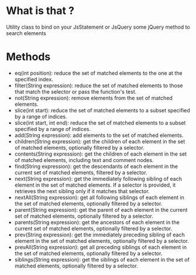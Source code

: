 # What is that ? #

Utility class to bind on your JsStatement or JsQuery some jQuery method to search elements

# Methods #

  * eq(int position): reduce the set of matched elements to the one at the specified index.
  * filter(String expression): reduce the set of matched elements to those that match the selector or pass the function's test.
  * not(String expression): remove elements from the set of matched elements.
  * slice(int start): reduce the set of matched elements to a subset specified by a range of indices.
  * slice(int start, int end): reduce the set of matched elements to a subset specified by a range of indices.
  * add(String expression): add elements to the set of matched elements.
  * children(String expression): get the children of each element in the set of matched elements, optionally filtered by a selector.
  * contents(String expression): get the children of each element in the set of matched elements, including text and comment nodes.
  * find(String expression): get the descendants of each element in the current set of matched elements, filtered by a selector.
  * next(String expression): get the immediately following sibling of each element in the set of matched elements. If a selector is provided, it retrieves the next sibling only if it matches that selector.
  * nextAll(String expression): get all following siblings of each element in the set of matched elements, optionally filtered by a selector.
  * parent(String expression): get the parent of each element in the current set of matched elements, optionally filtered by a selector.
  * parents(String expression): get the ancestors of each element in the current set of matched elements, optionally filtered by a selector.
  * prev(String expression): get the immediately preceding sibling of each element in the set of matched elements, optionally filtered by a selector.
  * prevAll(String expression): get all preceding siblings of each element in the set of matched elements, optionally filtered by a selector.
  * siblings(String expression): get the siblings of each element in the set of matched elements, optionally filtered by a selector.
